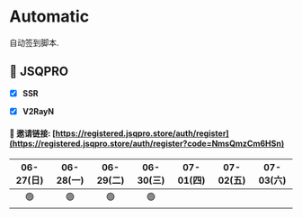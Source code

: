 # Automatic

自动签到脚本.



## 🎯 JSQPRO

- [x] **SSR**

- [x] **V2RayN**



#### 🔗 邀请链接:  [https://registered.jsqpro.store/auth/register](https://registered.jsqpro.store/auth/register?code=NmsQmzCm6HSn)



<!-- @protocol:jsqpro:start -->
<!-- checked:2021-06-26T01:25:33;2021-06-27T00:55:02;2021-06-28T00:54:53;2021-06-29T00:25:10;2021-06-30T00:00:09 -->

| 06-27(日) | 06-28(一) | 06-29(二) | 06-30(三) | 07-01(四) | 07-02(五) | 07-03(六) |
| :-------: | :-------: | :-------: | :-------: | :-------: | :-------: | :-------: |
|    🟢     |    🟢     |    🟢     |    🟢     |           |           |           |

<!-- @protocol:jsqpro:end -->
